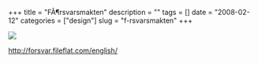 +++
title = "F&Atilde;&para;rsvarsmakten"
description = ""
tags = []
date = "2008-02-12"
categories = ["design"]
slug = "f-rsvarsmakten"
+++


 

  <div id="screens-thumbs" class="clearfix">
    <div class="txt-center" id="design-submission"><a href="http://forsvar.fileflat.com/english/"><img id='bluga-thumbnail-1160' class='bluga-thumbnail large' src='http://media.konigi.com/bluga/
wt47f303f059131_0.jpg'/></a></div>  
  </div>   
<p><a href="http://forsvar.fileflat.com/english/">http://forsvar.fileflat.com/english/</a></p>




